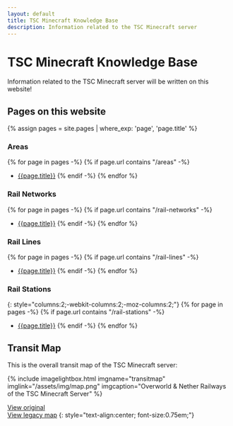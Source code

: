 ```yaml
---
layout: default
title: TSC Minecraft Knowledge Base
description: Information related to the TSC Minecraft server
---
```

# TSC Minecraft Knowledge Base

Information related to the TSC Minecraft server will be written on this website!

## Pages on this website

{% assign pages = site.pages | where_exp: 'page', 'page.title' %}

<!-- markdownlint-disable MD032 -->

### Areas

{% for page in pages -%}
{% if page.url contains "/areas" -%}
- [{{page.title}}]({{page.url}})
{% endif -%}
{% endfor %}

### Rail Networks

{% for page in pages -%}
{% if page.url contains "/rail-networks" -%}
- [{{page.title}}]({{page.url}})
{% endif -%}
{% endfor %}

### Rail Lines

{% for page in pages -%}
{% if page.url contains "/rail-lines" -%}
- [{{page.title}}]({{page.url}})
{% endif -%}
{% endfor %}

### Rail Stations

{: style="columns:2;-webkit-columns:2;-moz-columns:2;"}
{% for page in pages -%}
{% if page.url contains "/rail-stations" -%}
- [{{page.title}}]({{page.url}})
{% endif -%}
{% endfor %}

## Transit Map

This is the overall transit map of the TSC Minecraft server:

{%
include imagelightbox.html
imgname="transitmap"
imglink="/assets/img/map.png"
imgcaption="Overworld & Nether Railways of the TSC Minecraft Server"
%}

[View original](/assets/img/map.png "Click to view in original size")<br>
[View legacy map](/assets/img/map-legacy.png "Click to view old version by Sunoka")
{: style="text-align:center; font-size:0.75em;"}
